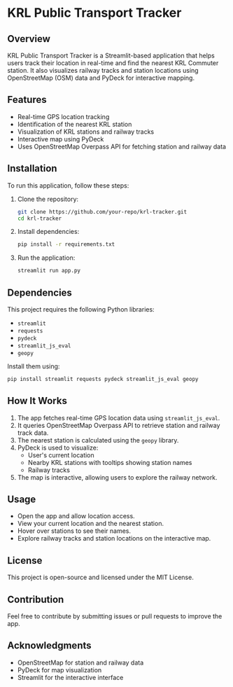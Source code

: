 # KRL Public Transport Tracker

## Overview
KRL Public Transport Tracker is a Streamlit-based application that helps users track their location in real-time and find the nearest KRL Commuter station. It also visualizes railway tracks and station locations using OpenStreetMap (OSM) data and PyDeck for interactive mapping.

## Features
- Real-time GPS location tracking
- Identification of the nearest KRL station
- Visualization of KRL stations and railway tracks
- Interactive map using PyDeck
- Uses OpenStreetMap Overpass API for fetching station and railway data

## Installation
To run this application, follow these steps:

1. Clone the repository:
   ```sh
   git clone https://github.com/your-repo/krl-tracker.git
   cd krl-tracker
   ```
2. Install dependencies:
   ```sh
   pip install -r requirements.txt
   ```
3. Run the application:
   ```sh
   streamlit run app.py
   ```

## Dependencies
This project requires the following Python libraries:
- `streamlit`
- `requests`
- `pydeck`
- `streamlit_js_eval`
- `geopy`

Install them using:
```sh
pip install streamlit requests pydeck streamlit_js_eval geopy
```

## How It Works
1. The app fetches real-time GPS location data using `streamlit_js_eval`.
2. It queries OpenStreetMap Overpass API to retrieve station and railway track data.
3. The nearest station is calculated using the `geopy` library.
4. PyDeck is used to visualize:
   - User's current location
   - Nearby KRL stations with tooltips showing station names
   - Railway tracks
5. The map is interactive, allowing users to explore the railway network.

## Usage
- Open the app and allow location access.
- View your current location and the nearest station.
- Hover over stations to see their names.
- Explore railway tracks and station locations on the interactive map.

## License
This project is open-source and licensed under the MIT License.

## Contribution
Feel free to contribute by submitting issues or pull requests to improve the app.

## Acknowledgments
- OpenStreetMap for station and railway data
- PyDeck for map visualization
- Streamlit for the interactive interface

